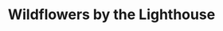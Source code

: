 ---
title: "Wildflowers by the Lighthouse"
url: /barnegat-light/wildflowers-by-the-lighthouse/
shop: Blumen
---